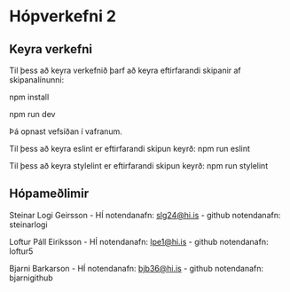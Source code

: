 # Hópverkefni 2

## Keyra verkefni

Til þess að keyra verkefnið þarf að keyra eftirfarandi skipanir af skipanalínunni:

npm install

npm run dev

Þá opnast vefsíðan í vafranum.

Til þess að keyra eslint er eftirfarandi skipun keyrð:
npm run eslint

Til þess að keyra stylelint er eftirfarandi skipun keyrð:
npm run stylelint

## Hópameðlimir

Steinar Logi Geirsson - HÍ notendanafn: slg24@hi.is - github notendanafn: steinarlogi

Loftur Páll Eiriksson - HÍ notendanafn: lpe1@hi.is - github notendanafn: loftur5

Bjarni Barkarson - HÍ notendanafn: bjb36@hi.is  - github notendanafn: bjarnigithub
